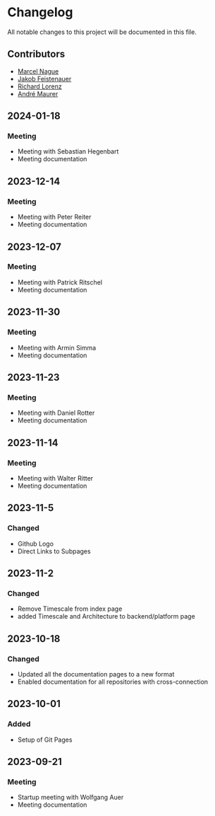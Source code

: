 # Changelog

All notable changes to this project will be documented in this file.

## Contributors

- [Marcel Nague](https://github.com/marcel-nague)
- [Jakob Feistenauer](https://github.com/yescob)
- [Richard Lorenz](https://github.com/fluttervieh)
- [André Maurer](https://github.com/bouncecom)

## 2024-01-18

### Meeting

- Meeting with Sebastian Hegenbart
- Meeting documentation

## 2023-12-14

### Meeting

- Meeting with Peter Reiter
- Meeting documentation

## 2023-12-07

### Meeting

- Meeting with Patrick Ritschel
- Meeting documentation

## 2023-11-30

### Meeting

- Meeting with Armin Simma
- Meeting documentation

## 2023-11-23

### Meeting

- Meeting with Daniel Rotter
- Meeting documentation

## 2023-11-14

### Meeting

- Meeting with Walter Ritter
- Meeting documentation

## 2023-11-5

### Changed

- Github Logo
- Direct Links to Subpages

## 2023-11-2

### Changed

- Remove Timescale from index page
- added Timescale and Architecture to backend/platform page

## 2023-10-18

### Changed

- Updated all the documentation pages to a new format
- Enabled documentation for all repositories with cross-connection

## 2023-10-01

### Added

- Setup of Git Pages

## 2023-09-21

### Meeting

- Startup meeting with Wolfgang Auer
- Meeting documentation
